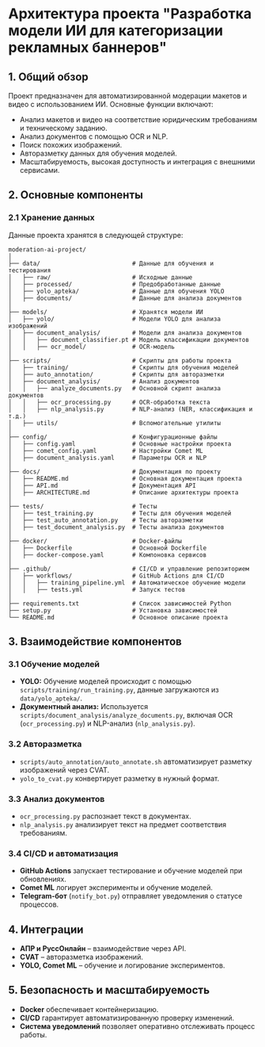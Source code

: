 # Архитектура проекта "Разработка модели ИИ для категоризации рекламных баннеров"

## 1. Общий обзор
Проект предназначен для автоматизированной модерации макетов и видео с использованием ИИ. Основные функции включают:
- Анализ макетов и видео на соответствие юридическим требованиям и техническому заданию.
- Анализ документов с помощью OCR и NLP.
- Поиск похожих изображений.
- Авторазметку данных для обучения моделей.
- Масштабируемость, высокая доступность и интеграция с внешними сервисами.

## 2. Основные компоненты

### 2.1 Хранение данных
Данные проекта хранятся в следующей структуре:
```
moderation-ai-project/
│
├── data/                          # Данные для обучения и тестирования
│   ├── raw/                       # Исходные данные
│   ├── processed/                 # Предобработанные данные
│   ├── yolo_apteka/               # Данные для обучения YOLO
│   ├── documents/                 # Данные для анализа документов
│
├── models/                        # Хранятся модели ИИ
│   ├── yolo/                      # Модели YOLO для анализа изображений
│   ├── document_analysis/         # Модели для анализа документов
│   │   ├── document_classifier.pt # Модель классификации документов
│   │   ├── ocr_model/             # OCR-модель
│
├── scripts/                       # Скрипты для работы проекта
│   ├── training/                  # Скрипты для обучения моделей
│   ├── auto_annotation/           # Скрипты для авторазметки
│   ├── document_analysis/         # Анализ документов
│   │   ├── analyze_documents.py   # Основной скрипт анализа документов
│   │   ├── ocr_processing.py      # OCR-обработка текста
│   │   ├── nlp_analysis.py        # NLP-анализ (NER, классификация и т.д.)
│   ├── utils/                     # Вспомогательные утилиты
│
├── config/                        # Конфигурационные файлы
│   ├── config.yaml                # Основные настройки проекта
│   ├── comet_config.yaml          # Настройки Comet ML
│   ├── document_analysis.yaml     # Параметры OCR и NLP
│
├── docs/                          # Документация по проекту
│   ├── README.md                  # Основная документация проекта
│   ├── API.md                     # Документация API
│   ├── ARCHITECTURE.md            # Описание архитектуры проекта
│
├── tests/                         # Тесты
│   ├── test_training.py           # Тесты для обучения моделей
│   ├── test_auto_annotation.py    # Тесты авторазметки
│   ├── test_document_analysis.py  # Тесты анализа документов
│
├── docker/                        # Docker-файлы
│   ├── Dockerfile                 # Основной Dockerfile
│   ├── docker-compose.yaml        # Компоновка сервисов
│
├── .github/                       # CI/CD и управление репозиторием
│   ├── workflows/                 # GitHub Actions для CI/CD
│   │   ├── training_pipeline.yml  # Автоматическое обучение модели
│   │   ├── tests.yml              # Запуск тестов
│
├── requirements.txt               # Список зависимостей Python
├── setup.py                       # Установка зависимостей
└── README.md                      # Основное описание проекта
```

## 3. Взаимодействие компонентов

### 3.1 Обучение моделей
- **YOLO:** Обучение моделей происходит с помощью `scripts/training/run_training.py`, данные загружаются из `data/yolo_apteka/`.
- **Документный анализ:** Используется `scripts/document_analysis/analyze_documents.py`, включая OCR (`ocr_processing.py`) и NLP-анализ (`nlp_analysis.py`).

### 3.2 Авторазметка
- `scripts/auto_annotation/auto_annotate.sh` автоматизирует разметку изображений через CVAT.
- `yolo_to_cvat.py` конвертирует разметку в нужный формат.

### 3.3 Анализ документов
- `ocr_processing.py` распознает текст в документах.
- `nlp_analysis.py` анализирует текст на предмет соответствия требованиям.

### 3.4 CI/CD и автоматизация
- **GitHub Actions** запускает тестирование и обучение моделей при обновлениях.
- **Comet ML** логирует эксперименты и обучение моделей.
- **Telegram-бот** (`notify_bot.py`) отправляет уведомления о статусе процессов.

## 4. Интеграции
- **АПР и РуссОнлайн** – взаимодействие через API.
- **CVAT** – авторазметка изображений.
- **YOLO, Comet ML** – обучение и логирование экспериментов.

## 5. Безопасность и масштабируемость
- **Docker** обеспечивает контейнеризацию.
- **CI/CD** гарантирует автоматизированную проверку изменений.
- **Система уведомлений** позволяет оперативно отслеживать процесс работы.
